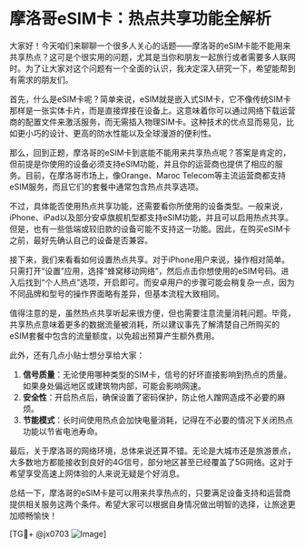# 摩洛哥eSIM卡：热点共享功能全解析

大家好！今天咱们来聊聊一个很多人关心的话题——摩洛哥的eSIM卡能不能用来共享热点？这可是个很实用的问题，尤其是当你和朋友一起旅行或者需要多人联网时。为了让大家对这个问题有一个全面的认识，我决定深入研究一下，希望能帮到有需求的朋友们。

首先，什么是eSIM卡呢？简单来说，eSIM就是嵌入式SIM卡，它不像传统SIM卡那样是一张实体卡片，而是直接焊接在设备上。这意味着你可以通过网络下载运营商的配置文件来激活服务，而无需插入物理SIM卡。这种技术的优点显而易见，比如更小巧的设计、更高的防水性能以及全球漫游的便利性。

那么，回到正题，摩洛哥的eSIM卡到底能不能用来共享热点呢？答案是肯定的，但前提是你使用的设备必须支持eSIM功能，并且你的运营商也提供了相应的服务。目前，在摩洛哥市场上，像Orange、Maroc Telecom等主流运营商都支持eSIM服务，而且它们的套餐中通常包含热点共享选项。

不过，具体能否使用热点共享功能，还需要看你所使用的设备类型。一般来说，iPhone、iPad以及部分安卓旗舰机型都支持eSIM功能，并且可以启用热点共享。但是，也有一些低端或较旧款的设备可能不支持这一功能。因此，在购买eSIM卡之前，最好先确认自己的设备是否兼容。

接下来，我们来看看如何设置热点共享。对于iPhone用户来说，操作相对简单。只需打开“设置”应用，选择“蜂窝移动网络”，然后点击你想使用的eSIM号码。进入后找到“个人热点”选项，开启即可。而安卓用户的步骤可能会稍复杂一点，因为不同品牌和型号的操作界面略有差异，但基本流程大致相同。

值得注意的是，虽然热点共享听起来很方便，但也需要注意流量消耗问题。毕竟，共享热点意味着更多的数据流量被消耗，所以建议事先了解清楚自己所购买的eSIM套餐中包含的流量额度，以免超出预算产生额外费用。

此外，还有几点小贴士想分享给大家：
1. **信号质量**：无论使用哪种类型的SIM卡，信号的好坏直接影响到热点的质量。如果身处偏远地区或建筑物内部，可能会影响网速。
2. **安全性**：开启热点后，确保设置了密码保护，防止他人蹭网造成不必要的麻烦。
3. **节能模式**：长时间使用热点会加快电量消耗，记得在不必要的情况下关闭热点功能以节省电池寿命。

最后，关于摩洛哥的网络环境，总体来说还算不错。无论是大城市还是旅游景点，大多数地方都能接收到良好的4G信号，部分地区甚至已经覆盖了5G网络。这对于希望享受高速上网体验的人来说无疑是个好消息。

总结一下，摩洛哥的eSIM卡是可以用来共享热点的，只要满足设备支持和运营商提供相关服务这两个条件。希望大家可以根据自身情况做出明智的选择，让旅途更加顺畅愉快！

[TG💪+ @jx0703 ![Image](https://github.com/user-attachments/assets/dbca1d08-cadb-493c-b0ec-ad6f7a83f270)]
